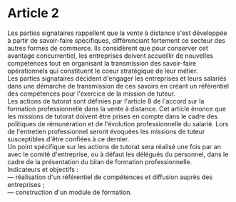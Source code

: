 # Article 2

  
 Les parties signataires rappellent que la vente à distance s'est développée à partir de savoir-faire spécifiques, différenciant fortement ce secteur des autres formes de commerce. Ils considèrent que pour conserver cet avantage concurrentiel, les entreprises doivent accueillir de nouvelles compétences tout en organisant la transmission des savoir-faire opérationnels qui constituent le coeur stratégique de leur métier.  
 Les parties signataires décident d'engager les entreprises et leurs salariés dans une démarche de transmission de ces savoirs en créant un référentiel des compétences pour l'exercice de la mission de tuteur.  
 Les actions de tutorat sont définies par l'article 8 de l'accord sur la formation professionnelle dans la vente à distance. Cet article énonce que les missions de tutorat doivent être prises en compte dans le cadre des politiques de rémunération et de l'évolution professionnelle du salarié. Lors de l'entretien professionnel seront évoquées les missions de tuteur susceptibles d'être confiées à ce dernier.  
 Un point spécifique sur les actions de tutorat sera réalisé une fois par an avec le comité d'entreprise, ou à défaut les délégués du personnel, dans le cadre de la présentation du bilan de formation professionnelle.  
 Indicateurs et objectifs :  
 ― réalisation d'un référentiel de compétences et diffusion auprès des entreprises ;  
 ― construction d'un module de formation.

